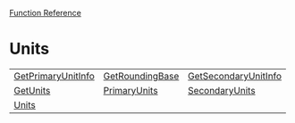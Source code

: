 [Function Reference](../README.md)

# Units
| | | |
|---|---|---|
| [GetPrimaryUnitInfo](../Functions/GetPrimaryUnitInfo.md) | [GetRoundingBase](../Functions/GetRoundingBase.md) | [GetSecondaryUnitInfo](../Functions/GetSecondaryUnitInfo.md) |
| [GetUnits](../Functions/GetUnits.md) | [PrimaryUnits](../Functions/PrimaryUnits.md) | [SecondaryUnits](../Functions/SecondaryUnits.md) |
| [Units](../Functions/Units.md) 
